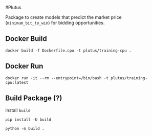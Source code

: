 #Plutus

Package to create models that predict the market price (`minimum_bit_to_win`) for bidding opportunities.


## Docker Build

```shell
docker build -f Dockerfile.cpu -t plutus/training-cpu .
```

## Docker Run

```shell
docker run -it --rm --entrypoint=/bin/bash -t plutus/training-cpu:latest
```


## Build Package (?)

install `build`

```shell
pip install -U build
```

```shell
python -m build .
```